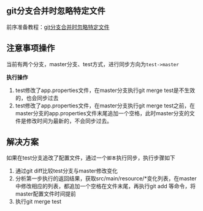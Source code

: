 ## git分支合并时忽略特定文件

前序准备教程：[git分支合并时忽略特定文件](https://blog.csdn.net/sharpdeng/article/details/80441469)

## 注意事项操作
当前有两个分支，master分支、test方式，进行同步方向为`test->master`

**执行操作**
1. test修改了app.properties文件，在master分支执行git merge test是不生效的，也会同步过去
2. test修改了app.properties文件，在master分支执行git merge test之前，在master分支的app.properties文件末尾追加一个空格，此时master分支的文件是修改时间为最新的，不会同步过去。

## 解决方案
如果在test分支追改了配置文件，通过一个`脚本`执行同步，执行步骤如下
1. 通过git diff比较test分支与master修改变化
2. 分析第一步执行的返回结果，获取src/main/resource/*变化列表，在master中修改相应的列表，都追加一个空格在文件末尾，再执行git add 等命令，将master配置文件时间提前
3. 执行git merge test

